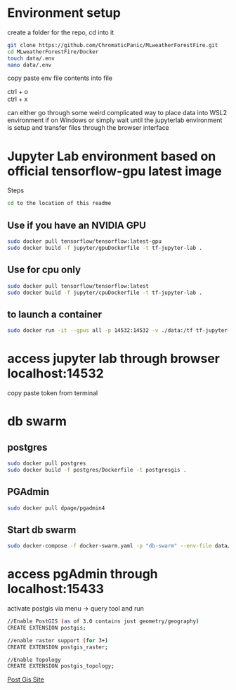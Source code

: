 # Environment setup  
create a folder for the repo, cd into it  
``` bash  
git clone https://github.com/ChromaticPanic/MLweatherForestFire.git  
cd MLweatherForestFire/Docker  
touch data/.env  
nano data/.env  
```  
copy paste env file contents into file  
  
ctrl + o  
ctrl + x  
  
can either go through some weird complicated way to place data into WSL2 environment if on Windows or simply wait until the jupyterlab environment is setup and transfer files through the browser interface

# Jupyter Lab environment based on official tensorflow-gpu latest image  
  
Steps  
  
``` bash  
cd to the location of this readme  
```  
  
## Use if you have an NVIDIA GPU
``` bash  
sudo docker pull tensorflow/tensorflow:latest-gpu  
sudo docker build -f jupyter/gpuDockerfile -t tf-jupyter-lab .  
```  
  
## Use for cpu only
``` bash  
sudo docker pull tensorflow/tensorflow:latest  
sudo docker build -f jupyter/cpuDockerfile -t tf-jupyter-lab .  
```  
  
## to launch a container
``` bash  
sudo docker run -it --gpus all -p 14532:14532 -v ./data:/tf tf-jupyter-lab  
```  
  
# access jupyter lab through browser localhost:14532   
copy paste token from terminal  



# db swarm  
## postgres
``` bash  
sudo docker pull postgres  
sudo docker build -f postgres/Dockerfile -t postgresgis .  
```  

## PGAdmin  
``` bash  
sudo docker pull dpage/pgadmin4  
```  

## Start db swarm
``` bash  
sudo docker-compose -f docker-swarm.yaml -p "db-swarm" --env-file data/.env up -d  
```  

# access pgAdmin through localhost:15433

activate postgis via menu -> query tool and run
``` bash  
//Enable PostGIS (as of 3.0 contains just geometry/geography)
CREATE EXTENSION postgis;

//enable raster support (for 3+)
CREATE EXTENSION postgis_raster;

//Enable Topology
CREATE EXTENSION postgis_topology;
```
[Post Gis Site](https://postgis.net/install/#binary-installers)